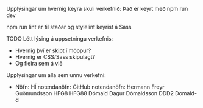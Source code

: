 Upplýsingar um hvernig keyra skuli verkefnið:
Það er keyrt með npm run dev

npm run lint er til staðar og stylelint keyrist á Sass

TODO
Létt lýsing á uppsetningu verkefnis:
 - Hvernig því er skipt í möppur?
 - Hvernig er CSS/Sass skipulagt? 
 - Og fleira sem á við

Upplýsingar um alla sem unnu verkefni:
- Nöfn:                     HÍ notendanöfn:      GitHub notendanöfn:
Hermann Freyr Guðmundsson   HFG8                 HFG88
Dómald Dagur Dómaldsson     DDD2                 Domald-d